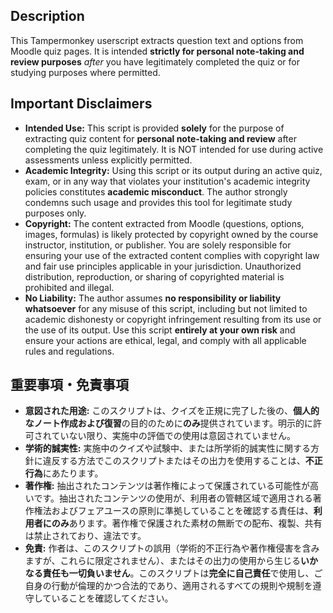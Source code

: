 ## Description

This Tampermonkey userscript extracts question text and options from Moodle quiz pages. It is intended **strictly for personal note-taking and review purposes** *after* you have legitimately completed the quiz or for studying purposes where permitted.

## Important Disclaimers

*   **Intended Use:** This script is provided **solely** for the purpose of extracting quiz content for **personal note-taking and review** after completing the quiz legitimately. It is NOT intended for use during active assessments unless explicitly permitted.
*   **Academic Integrity:** Using this script or its output during an active quiz, exam, or in any way that violates your institution's academic integrity policies constitutes **academic misconduct**. The author strongly condemns such usage and provides this tool for legitimate study purposes only.
*   **Copyright:** The content extracted from Moodle (questions, options, images, formulas) is likely protected by copyright owned by the course instructor, institution, or publisher. You are solely responsible for ensuring your use of the extracted content complies with copyright law and fair use principles applicable in your jurisdiction. Unauthorized distribution, reproduction, or sharing of copyrighted material is prohibited and illegal.
*   **No Liability:** The author assumes **no responsibility or liability whatsoever** for any misuse of this script, including but not limited to academic dishonesty or copyright infringement resulting from its use or the use of its output. Use this script **entirely at your own risk** and ensure your actions are ethical, legal, and comply with all applicable rules and regulations.

## 重要事項・免責事項

*   **意図された用途:** このスクリプトは、クイズを正規に完了した後の、**個人的なノート作成および復習**の目的のために**のみ**提供されています。明示的に許可されていない限り、実施中の評価での使用は意図されていません。
*   **学術的誠実性:** 実施中のクイズや試験中、または所学術的誠実性に関する方針に違反する方法でこのスクリプトまたはその出力を使用することは、**不正行為**にあたります。
*   **著作権:** 抽出されたコンテンツは著作権によって保護されている可能性が高いです。抽出されたコンテンツの使用が、利用者の管轄区域で適用される著作権法およびフェアユースの原則に準拠していることを確認する責任は、**利用者にのみ**あります。著作権で保護された素材の無断での配布、複製、共有は禁止されており、違法です。
*   **免責:** 作者は、このスクリプトの誤用（学術的不正行為や著作権侵害を含みますが、これらに限定されません）、またはその出力の使用から生じる**いかなる責任も一切負いません**。このスクリプトは**完全に自己責任**で使用し、ご自身の行動が倫理的かつ合法的であり、適用されるすべての規則や規制を遵守していることを確認してください。
